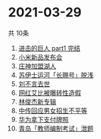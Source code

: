 # 2021-03-29
  共 10条

  <!-- BEGIN -->
  <!-- 最后更新时间:Mon Mar 29 2021 13:22:51 GMT+0000 (Coordinated Universal Time) -->
  1. [进击的巨人 part1 完结](https://www.zhihu.com/search?q=进击的巨人)
1. [小米新品发布会](https://www.zhihu.com/search?q=小米)
1. [庄神加盟湖人](https://www.zhihu.com/search?q=庄神)
1. [苏伊士运河「长赐号」脱浅](https://www.zhihu.com/search?q=苏伊士运河)
1. [刘不言去世](https://www.zhihu.com/search?q=刘不言)
1. [网红艾比被曝转性造假](https://www.zhihu.com/search?q=艾比)
1. [林俊杰新专辑](https://www.zhihu.com/search?q=林俊杰)
1. [中传回应男女招生不平等](https://www.zhihu.com/search?q=中传)
1. [华为拿下支付牌照](https://www.zhihu.com/search?q=华为)
1. [青岛「教师编制考试」泄题](https://www.zhihu.com/search?q=青岛泄题)
  <!-- END -->
  